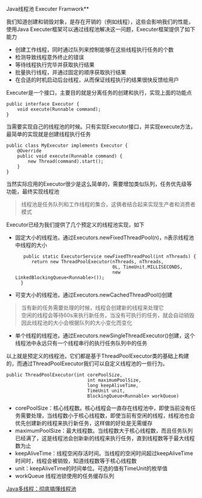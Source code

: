 Java线程池 Executer Framwork**

我们知道创建和销毁对象，是存在开销的（例如线程），这些会影响我们的性能，使用Java Executer框架可以通过线程池解决这一问题，Executer框架提供了如下能力

* 创建工作线程，同时通过队列来控制能够在这些线程执行任务的个数
* 检测导致线程意外终止的错误
* 等待线程执行完毕并获取执行结果
* 批量执行线程，并通过固定的顺序获取执行结果
* 在合适的时机启动后台线程，从而保证线程执行的结果很快反馈给用户

Executer是一个接口，主要目的就是分离任务的创建和执行，实现上面的功能点
	
	public interface Executor {
	    void execute(Runnable command);
	}
	
当需要实现自己的线程池的时候。只有实现Executor接口，并实现execute方法，最简单的实现就是创建线程执行任务

	public class MyExecutor implements Executor {
	    @Override
	    public void execute(Runnable command) {
	        new Thread(command).start();
	    }
	}

当然实际应用的Executor很少是这么简单的，需要增加类似队列，任务优先级等功能，最终实现线程池

>线程池是任务队列和工作线程的集合，这俩者结合起来实现生产者和消费者模式

Executor已经为我们提供了几个预定义的线程池实现，如下

* 固定大小的线程池，通过Executors.newFixedThreadPool(n)，n表示线程池中线程的大小

		 public static ExecutorService newFixedThreadPool(int nThreads) {
	        return new ThreadPoolExecutor(nThreads, nThreads,
	                                      0L, TimeUnit.MILLISECONDS,
	                                      new LinkedBlockingQueue<Runnable>());
	    }

* 可变大小的线程池，通过Executors.newCachedThreadPool()创建

> 当有新的任务需要处理的时候，线程会创建新的线程来处理它 <br>
> 空闲的线程会等待60s来执行新任务，当没有可执行的任务，就会自动销毁 <br>
> 因此线程池的大小会根据队列的大小变化而变化

* 单个线程的线程池，通过Executors.newSingleThreadExecutor()创建，这个线程池中永远只有一个线程串行的执行任务队列中的任务

以上就是预定义的线程池，它们都是基于ThreadPoolExecutor类的基础上构建的，而通过ThreadPoolExecutor我们可以自定义线程池的一些行为。

	public ThreadPoolExecutor(int corePoolSize,
	                              int maximumPoolSize,
	                              long keepAliveTime,
	                              TimeUnit unit,
	                              BlockingQueue<Runnable> workQueue)
	                              
	                              
  * corePoolSize：核心线程数。核心线程会一直存在线程池中，即使当前没有任务需要处理，当线程数小于核心线程数，即使当前有空闲的线程，线程池也会优先创建新的线程来执行新任务，这样做的好处是无需缓存
  * maximumPoolSize：最大线程数。当线程数大于核心线程数，而且任务队列已经满了，这是线程池会创新新的线程来执行任务，直到线程数等于最大线程数为止
  * keepAliveTime：线程空闲存活时间。当线程的空闲时间超过keepAliveTime时间时，线程会被销毁，知道线程数等于核心线程数
  * unit：keepAliveTime的时间单位。可选的值有TimeUnit的枚举值
  * workQueue 线程池锁使用的任务缓存队列

[Java多线程：彻底搞懂线程池](https://www.jianshu.com/p/42cba30e1ba6)
